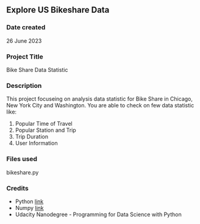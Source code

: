 ## Explore US Bikeshare Data

### Date created
26 June 2023

### Project Title
Bike Share Data Statistic

### Description
This project focuseing on analysis data statistic for Bike Share in Chicago, New York City and Washington. You are able to check on few data statistic like:
1. Popular Time of Travel
2. Popular Station and Trip
3. Trip Duration
4. User Information

### Files used
bikeshare.py

### Credits
* Python <a href="https://www.python.org/">link</a>
* Numpy <a href="https://numpy.org/">link</a>
* Udacity Nanodegree - Programming for Data Science with Python

